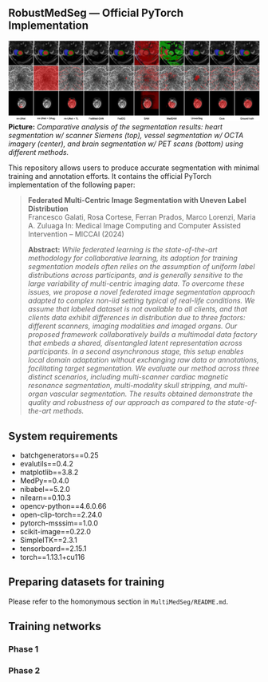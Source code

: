 ## RobustMedSeg &mdash; Official PyTorch Implementation

![Teaser image](./fed_grid.png)
**Picture:** *Comparative analysis of the segmentation results: heart segmentation w/ scanner Siemens (top), vessel segmentation w/ OCTA imagery (center), and brain segmentation w/ PET scans (bottom) using different methods.*

This repository allows users to produce accurate segmentation with minimal training and annotation efforts. It contains the official PyTorch implementation of the following paper:

> **Federated Multi-Centric Image Segmentation with Uneven Label Distribution**<br>
> Francesco Galati, Rosa Cortese, Ferran Prados, Marco Lorenzi, Maria A. Zuluaga
> In: Medical Image Computing and Computer Assisted Intervention – MICCAI (2024)
>
> **Abstract:** *While federated learning is the state-of-the-art methodology for collaborative learning, its adoption for training segmentation models often relies on the assumption of uniform label distributions across participants, and is generally sensitive to the large variability of multi-centric imaging data. To overcome these issues, we propose a novel federated image segmentation approach adapted to complex non-iid setting typical of real-life conditions. We assume that labeled dataset is not available to all clients, and that clients data exhibit differences in distribution due to three factors: different scanners, imaging modalities and imaged organs. Our proposed framework collaboratively builds a multimodal data factory that embeds a shared, disentangled latent representation across participants. In a second asynchronous stage, this setup enables local domain adaptation without exchanging raw data or annotations, facilitating target segmentation. We evaluate our method across three distinct scenarios, including multi-scanner cardiac magnetic resonance segmentation, multi-modality skull stripping, and multi-organ vascular segmentation. The results obtained demonstrate the quality and robustness of our approach as compared to the state-of-the-art methods.*

## System requirements
- batchgenerators==0.25
- evalutils==0.4.2
- matplotlib==3.8.2
- MedPy==0.4.0
- nibabel==5.2.0
- nilearn==0.10.3
- opencv-python==4.6.0.66
- open-clip-torch==2.24.0
- pytorch-msssim==1.0.0
- scikit-image==0.22.0
- SimpleITK==2.3.1
- tensorboard==2.15.1
- torch==1.13.1+cu116

## Preparing datasets for training

Please refer to the homonymous section in `MultiMedSeg/README.md`.

## Training networks

### Phase 1

### Phase 2
